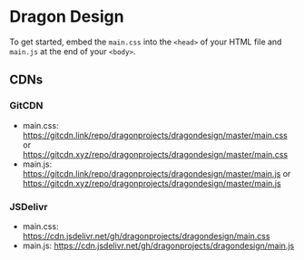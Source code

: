 # Dragon Design
To get started, embed the ``main.css`` into the ``<head>`` of your HTML file and ``main.js`` at the end of your ``<body>``.

## CDNs
### GitCDN
* main.css: https://gitcdn.link/repo/dragonprojects/dragondesign/master/main.css or https://gitcdn.xyz/repo/dragonprojects/dragondesign/master/main.css
* main.js: https://gitcdn.link/repo/dragonprojects/dragondesign/master/main.js or https://gitcdn.xyz/repo/dragonprojects/dragondesign/master/main.js
### JSDelivr
* main.css: https://cdn.jsdelivr.net/gh/dragonprojects/dragondesign/main.css
* main.js: https://cdn.jsdelivr.net/gh/dragonprojects/dragondesign/main.js
